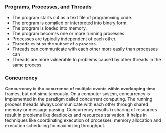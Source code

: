 ### Programs, Processes, and Threads

- The program starts out as a text file of programming code.
- The program is compiled or interpreted into binary form.
- The program is loaded into memory.
- The program becomes one or more running processes.
- Processes are typically independent of each other.
- Threads exist as the subset of a process.
- Threads can communicate with each other more easily than processes can
- Threads are more vulnerable to problems caused by other threads in the same process.


### Concurrency

Concurrency is the occurrence of multiple events within overlapping time frames, but not simultaneously. On a computer system, concurrency is implemented in the paradigm called concurrent computing. The running process threads always communicate with each other through shared memory or message passing. Concurrency results in sharing of resources result in problems like deadlocks and resources starvation. It helps in techniques like coordinating execution of processes, memory allocation and execution scheduling for maximizing throughput. 
